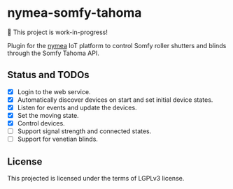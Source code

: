 # nymea-somfy-tahoma

🚧 This project is work-in-progress!

Plugin for the [nymea](https://github.com/nymea/nymea) IoT platform to
control Somfy roller shutters and blinds through the Somfy Tahoma API.

## Status and TODOs

- [x] Login to the web service.
- [x] Automatically discover devices on start and set initial device states.
- [x] Listen for events and update the devices.
- [x] Set the moving state.
- [x] Control devices.
- [ ] Support signal strength and connected states.
- [ ] Support for venetian blinds.

## License

This projected is licensed under the terms of LGPLv3 license.
